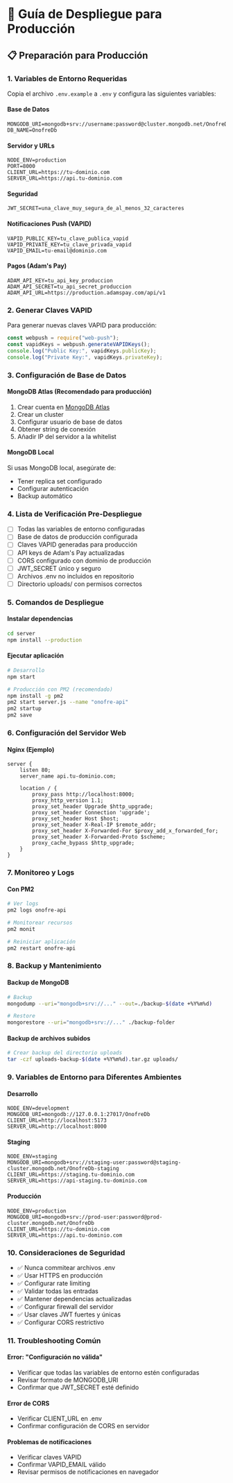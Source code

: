 # 🚀 Guía de Despliegue para Producción

## 📋 Preparación para Producción

### 1. Variables de Entorno Requeridas

Copia el archivo `.env.example` a `.env` y configura las siguientes variables:

#### Base de Datos

```env
MONGODB_URI=mongodb+srv://username:password@cluster.mongodb.net/OnofreDb
DB_NAME=OnofreDb
```

#### Servidor y URLs

```env
NODE_ENV=production
PORT=8000
CLIENT_URL=https://tu-dominio.com
SERVER_URL=https://api.tu-dominio.com
```

#### Seguridad

```env
JWT_SECRET=una_clave_muy_segura_de_al_menos_32_caracteres
```

#### Notificaciones Push (VAPID)

```env
VAPID_PUBLIC_KEY=tu_clave_publica_vapid
VAPID_PRIVATE_KEY=tu_clave_privada_vapid
VAPID_EMAIL=tu-email@dominio.com
```

#### Pagos (Adam's Pay)

```env
ADAM_API_KEY=tu_api_key_produccion
ADAM_API_SECRET=tu_api_secret_produccion
ADAM_API_URL=https://production.adamspay.com/api/v1
```

### 2. Generar Claves VAPID

Para generar nuevas claves VAPID para producción:

```javascript
const webpush = require("web-push");
const vapidKeys = webpush.generateVAPIDKeys();
console.log("Public Key:", vapidKeys.publicKey);
console.log("Private Key:", vapidKeys.privateKey);
```

### 3. Configuración de Base de Datos

#### MongoDB Atlas (Recomendado para producción)

1. Crear cuenta en [MongoDB Atlas](https://cloud.mongodb.com)
2. Crear un cluster
3. Configurar usuario de base de datos
4. Obtener string de conexión
5. Añadir IP del servidor a la whitelist

#### MongoDB Local

Si usas MongoDB local, asegúrate de:

- Tener replica set configurado
- Configurar autenticación
- Backup automático

### 4. Lista de Verificación Pre-Despliegue

- [ ] Todas las variables de entorno configuradas
- [ ] Base de datos de producción configurada
- [ ] Claves VAPID generadas para producción
- [ ] API keys de Adam's Pay actualizadas
- [ ] CORS configurado con dominio de producción
- [ ] JWT_SECRET único y seguro
- [ ] Archivos .env no incluidos en repositorio
- [ ] Directorio uploads/ con permisos correctos

### 5. Comandos de Despliegue

#### Instalar dependencias

```bash
cd server
npm install --production
```

#### Ejecutar aplicación

```bash
# Desarrollo
npm start

# Producción con PM2 (recomendado)
npm install -g pm2
pm2 start server.js --name "onofre-api"
pm2 startup
pm2 save
```

### 6. Configuración del Servidor Web

#### Nginx (Ejemplo)

```nginx
server {
    listen 80;
    server_name api.tu-dominio.com;

    location / {
        proxy_pass http://localhost:8000;
        proxy_http_version 1.1;
        proxy_set_header Upgrade $http_upgrade;
        proxy_set_header Connection 'upgrade';
        proxy_set_header Host $host;
        proxy_set_header X-Real-IP $remote_addr;
        proxy_set_header X-Forwarded-For $proxy_add_x_forwarded_for;
        proxy_set_header X-Forwarded-Proto $scheme;
        proxy_cache_bypass $http_upgrade;
    }
}
```

### 7. Monitoreo y Logs

#### Con PM2

```bash
# Ver logs
pm2 logs onofre-api

# Monitorear recursos
pm2 monit

# Reiniciar aplicación
pm2 restart onofre-api
```

### 8. Backup y Mantenimiento

#### Backup de MongoDB

```bash
# Backup
mongodump --uri="mongodb+srv://..." --out=./backup-$(date +%Y%m%d)

# Restore
mongorestore --uri="mongodb+srv://..." ./backup-folder
```

#### Backup de archivos subidos

```bash
# Crear backup del directorio uploads
tar -czf uploads-backup-$(date +%Y%m%d).tar.gz uploads/
```

### 9. Variables de Entorno para Diferentes Ambientes

#### Desarrollo

```env
NODE_ENV=development
MONGODB_URI=mongodb://127.0.0.1:27017/OnofreDb
CLIENT_URL=http://localhost:5173
SERVER_URL=http://localhost:8000
```

#### Staging

```env
NODE_ENV=staging
MONGODB_URI=mongodb+srv://staging-user:password@staging-cluster.mongodb.net/OnofreDb-staging
CLIENT_URL=https://staging.tu-dominio.com
SERVER_URL=https://api-staging.tu-dominio.com
```

#### Producción

```env
NODE_ENV=production
MONGODB_URI=mongodb+srv://prod-user:password@prod-cluster.mongodb.net/OnofreDb
CLIENT_URL=https://tu-dominio.com
SERVER_URL=https://api.tu-dominio.com
```

### 10. Consideraciones de Seguridad

- ✅ Nunca commitear archivos .env
- ✅ Usar HTTPS en producción
- ✅ Configurar rate limiting
- ✅ Validar todas las entradas
- ✅ Mantener dependencias actualizadas
- ✅ Configurar firewall del servidor
- ✅ Usar claves JWT fuertes y únicas
- ✅ Configurar CORS restrictivo

### 11. Troubleshooting Común

#### Error: "Configuración no válida"

- Verificar que todas las variables de entorno estén configuradas
- Revisar formato de MONGODB_URI
- Confirmar que JWT_SECRET esté definido

#### Error de CORS

- Verificar CLIENT_URL en .env
- Confirmar configuración de CORS en servidor

#### Problemas de notificaciones

- Verificar claves VAPID
- Confirmar VAPID_EMAIL válido
- Revisar permisos de notificaciones en navegador
